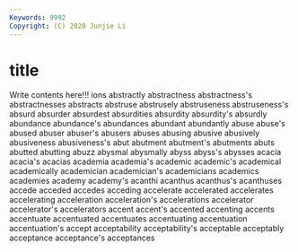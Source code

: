 ```yaml
---
Keywords: 9992
Copyright: (C) 2020 Junjie Li
---
```


# title

Write contents here!!!
ions 
abstractly 
abstractness 
abstractness's 
abstractnesses
abstracts 
abstruse 
abstrusely 
abstruseness 
abstruseness's 
absurd 
absurder 
absurdest 
absurdities 
absurdity
absurdity's 
absurdly 
abundance 
abundance's 
abundances 
abundant 
abundantly 
abuse 
abuse's 
abused
abuser 
abuser's 
abusers 
abuses 
abusing 
abusive 
abusively 
abusiveness 
abusiveness's 
abut
abutment 
abutment's 
abutments 
abuts 
abutted 
abutting 
abuzz 
abysmal 
abysmally 
abyss
abyss's 
abysses 
acacia 
acacia's 
acacias 
academia 
academia's 
academic 
academic's 
academical
academically 
academician 
academician's 
academicians 
academics 
academies 
academy 
academy's 
acanthi 
acanthus
acanthus's 
acanthuses 
accede 
acceded 
accedes 
acceding 
accelerate 
accelerated 
accelerates 
accelerating
acceleration 
acceleration's 
accelerations 
accelerator 
accelerator's 
accelerators 
accent 
accent's 
accented 
accenting
accents 
accentuate 
accentuated 
accentuates 
accentuating 
accentuation 
accentuation's 
accept 
acceptability 
acceptability's
acceptable 
acceptably 
acceptance 
acceptance's 
acceptances 

